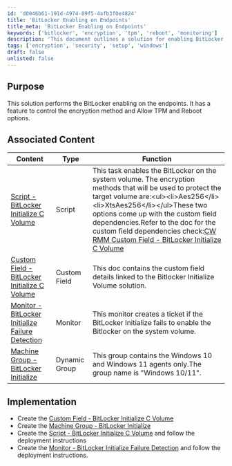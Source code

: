 ```yaml
---
id: 'd0046b61-191d-4974-89f5-4afb3f0e4824'
title: 'BitLocker Enabling on Endpoints'
title_meta: 'BitLocker Enabling on Endpoints'
keywords: ['bitlocker', 'encryption', 'tpm', 'reboot', 'monitoring']
description: 'This document outlines a solution for enabling BitLocker on endpoints, including options for encryption methods and TPM control. It includes associated content such as scripts, custom fields, and monitors to ensure effective deployment and management of BitLocker encryption.'
tags: ['encryption', 'security', 'setup', 'windows']
draft: false
unlisted: false
---
```

## Purpose

This solution performs the BitLocker enabling on the endpoints. It has a feature to control the encryption method and Allow TPM and Reboot options.

## Associated Content

| Content                                                                                   | Type         | Function                                                                                                                                                                                                                          |
|-------------------------------------------------------------------------------------------|--------------|-----------------------------------------------------------------------------------------------------------------------------------------------------------------------------------------------------------------------------------|
| [Script - BitLocker Initialize C Volume](https://proval.itglue.com/DOC-5078775-15829737) | Script       | This task enables the BitLocker on the system volume. The encryption methods that will be used to protect the target volume are:\<ul>\<li>Aes256\</li>\<li>XtsAes256\</li>\</ul>These two options come up with the custom field dependencies.Refer to the doc for the custom field dependencies check:[CW RMM Custom Field - BitLocker Initialize C Volume](https://proval.itglue.com/DOC-5078775-15829738) |
| [Custom Field - BitLocker Initialize C Volume](https://proval.itglue.com/DOC-5078775-15829738) | Custom Field | This doc contains the custom field details linked to the Bitlocker Initialize Volume solution.                                                                                                                                    |
| [Monitor - BitLocker Initialize Failure Detection](https://proval.itglue.com/DOC-5078775-15829735) | Monitor      | This monitor creates a ticket if the BitLocker Initialize fails to enable the Bitlocker on the system volume.                                                                                                                    |
| [Machine Group - BitLocker Initialize](https://proval.itglue.com/DOC-5078775-15833951) | Dynamic Group| This group contains the Windows 10 and Windows 11 agents only.The group name is "Windows 10/11".                                                                                                                             |

## Implementation

- Create the [Custom Field - BitLocker Initialize C Volume](https://proval.itglue.com/DOC-5078775-15829738)
- Create the [Machine Group - BitLocker Initialize](https://proval.itglue.com/DOC-5078775-15833951)
- Create the [Script - BitLocker Initialize C Volume](https://proval.itglue.com/DOC-5078775-15829737) and follow the deployment instructions
- Create the [Monitor - BitLocker Initialize Failure Detection](https://proval.itglue.com/DOC-5078775-15829735) and follow the deployment instructions.











